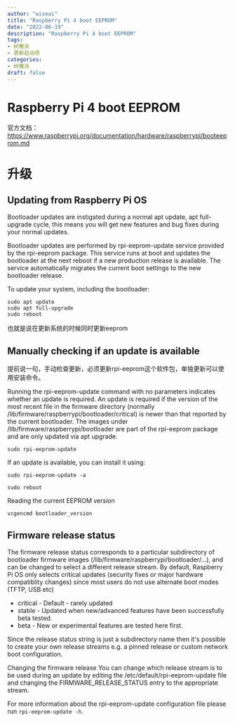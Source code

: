 ```yaml
---
author: "wiseai"
title: "Raspberry Pi 4 boot EEPROM"
date: "2022-06-19"
description: "Raspberry Pi 4 boot EEPROM"
tags:
- 树莓派
- 更新启动项
categories:
- 树莓派
draft: false
---
```


Raspberry Pi 4 boot EEPROM
==
官方文档：https://www.raspberrypi.org/documentation/hardware/raspberrypi/booteeprom.md

升级
==
Updating from Raspberry Pi OS
--
Bootloader updates are instigated during a normal apt update, apt full-upgrade cycle, this means you will get new features and bug fixes during your normal updates.

Bootloader updates are performed by rpi-eeprom-update service provided by the rpi-eeprom package. This service runs at boot and updates the bootloader at the next reboot if a new production release is available. The service automatically migrates the current boot settings to the new bootloader release.

To update your system, including the bootloader:

```
sudo apt update
sudo apt full-upgrade
sudo reboot
```
也就是说在更新系统的时候同时更新eeprom

Manually checking if an update is available
--
提前说一句，手动检查更新，必须更新rpi-eeprom这个软件包，单独更新可以使用安装命令。

Running the rpi-eeprom-update command with no parameters indicates whether an update is required. An update is required if the version of the most recent file in the firmware directory (normally /lib/firmware/raspberrypi/bootloader/critical) is newer than that reported by the current bootloader. The images under /lib/firmware/raspberrypi/bootloader are part of the rpi-eeprom package and are only updated via apt upgrade.

`sudo rpi-eeprom-update`

If an update is available, you can install it using:

`sudo rpi-eeprom-update -a`

`sudo reboot`

Reading the current EEPROM version

`vcgencmd bootloader_version`

Firmware release status
--
The firmware release status corresponds to a particular subdirectory of bootloader firmware images (/lib/firmware/raspberrypi/bootloader/...), and can be changed to select a different release stream. By default, Raspberry Pi OS only selects critical updates (security fixes or major hardware compatiblity changes) since most users do not use alternate boot modes (TFTP, USB etc)

* critical - Default - rarely updated
* stable - Updated when new/advanced features have been successfully beta tested.
* beta - New or experimental features are tested here first.

Since the release status string is just a subdirectory name then it's possible to create your own release streams e.g. a pinned release or custom network boot configuration.

Changing the firmware release
You can change which release stream is to be used during an update by editing the /etc/default/rpi-eeprom-update file and changing the FIRMWARE_RELEASE_STATUS entry to the appropriate stream.

For more information about the rpi-eeprom-update configuration file please run `rpi-eeprom-update -h`.